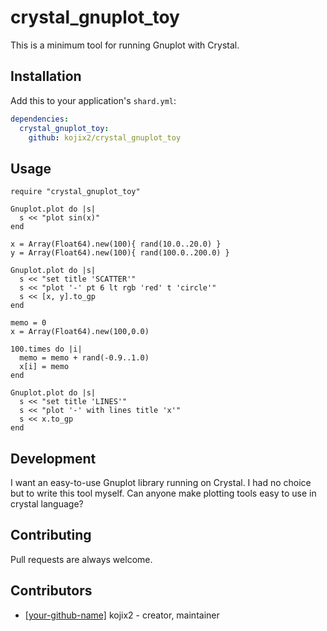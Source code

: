 # crystal_gnuplot_toy

This is a minimum tool for running Gnuplot with Crystal. 

## Installation

Add this to your application's `shard.yml`:

```yaml
dependencies:
  crystal_gnuplot_toy:
    github: kojix2/crystal_gnuplot_toy
```

## Usage

```crystal
require "crystal_gnuplot_toy"
```
```crystal
Gnuplot.plot do |s|
  s << "plot sin(x)"
end
```
```crystal
x = Array(Float64).new(100){ rand(10.0..20.0) }
y = Array(Float64).new(100){ rand(100.0..200.0) }

Gnuplot.plot do |s|
  s << "set title 'SCATTER'"
  s << "plot '-' pt 6 lt rgb 'red' t 'circle'"
  s << [x, y].to_gp
end
```
```crystal
memo = 0
x = Array(Float64).new(100,0.0)

100.times do |i|
  memo = memo + rand(-0.9..1.0)
  x[i] = memo
end

Gnuplot.plot do |s|
  s << "set title 'LINES'"
  s << "plot '-' with lines title 'x'"
  s << x.to_gp
end
```

## Development
I want an easy-to-use Gnuplot library running on Crystal.
I had no choice but to write this tool myself.
Can anyone make plotting tools easy to use in crystal language?

## Contributing
Pull requests are always welcome.

## Contributors

- [[your-github-name]](https://github.com/[your-github-name]) kojix2 - creator, maintainer
